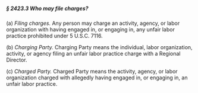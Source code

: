 ##### § 2423.3 Who may file charges? #####

(a) *Filing charges.* Any person may charge an activity, agency, or labor organization with having engaged in, or engaging in, any unfair labor practice prohibited under 5 U.S.C. 7116.

(b) *Charging Party.* Charging Party means the individual, labor organization, activity, or agency filing an unfair labor practice charge with a Regional Director.

(c) *Charged Party.* Charged Party means the activity, agency, or labor organization charged with allegedly having engaged in, or engaging in, an unfair labor practice.